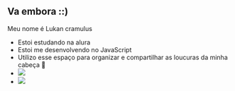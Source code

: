 ## Va embora ::)
Meu nome é Lukan cramulus
- Estoi estudando na alura
- Estoi me desenvolvendo no JavaScript
- Utilizo esse espaço para organizar e compartilhar as loucuras da minha cabeça 🤡
- ![](https://media1.tenor.com/m/4VXbYNMukzoAAAAC/one-piece-jjk.gif)
- ![](https://media.tenor.com/EkWs1SDYtsQAAAAM/one-piece-luffy.gif)
<!--
**LukanCramulus/LukanCramulus** is a ✨ _special_ ✨ repository because its `README.md` (this file) appears on your GitHub profile.

Here are some ideas to get you started:

- 🔭 I’m currently working on ...
- 🌱 I’m currently learning ...
- 👯 I’m looking to collaborate on ...
- 🤔 I’m looking for help with ...
- 💬 Ask me about ...
- 📫 How to reach me: ...
- 😄 Pronouns: ...
- ⚡ Fun fact: ...
-->
